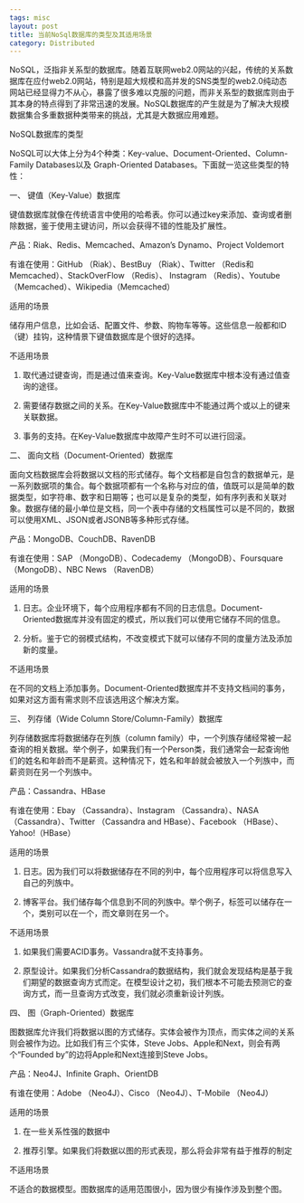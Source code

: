 ```yaml
---
tags: misc
layout: post
title: 当前NoSql数据库的类型及其适用场景
category: Distributed
---
```

NoSQL，泛指非关系型的数据库。随着互联网web2.0网站的兴起，传统的关系数据库在应付web2.0网站，特别是超大规模和高并发的SNS类型的web2.0纯动态网站已经显得力不从心，暴露了很多难以克服的问题，而非关系型的数据库则由于其本身的特点得到了非常迅速的发展。NoSQL数据库的产生就是为了解决大规模数据集合多重数据种类带来的挑战，尤其是大数据应用难题。

<!--more-->
NoSQL数据库的类型

NoSQL可以大体上分为4个种类：Key-value、Document-Oriented、Column-Family Databases以及 Graph-Oriented Databases。下面就一览这些类型的特性：

一、 键值（Key-Value）数据库

键值数据库就像在传统语言中使用的哈希表。你可以通过key来添加、查询或者删除数据，鉴于使用主键访问，所以会获得不错的性能及扩展性。

产品：Riak、Redis、Memcached、Amazon’s Dynamo、Project Voldemort

有谁在使用：GitHub （Riak）、BestBuy （Riak）、Twitter （Redis和Memcached）、StackOverFlow （Redis）、 Instagram （Redis）、Youtube （Memcached）、Wikipedia（Memcached）

适用的场景

储存用户信息，比如会话、配置文件、参数、购物车等等。这些信息一般都和ID（键）挂钩，这种情景下键值数据库是个很好的选择。

不适用场景

1. 取代通过键查询，而是通过值来查询。Key-Value数据库中根本没有通过值查询的途径。

2. 需要储存数据之间的关系。在Key-Value数据库中不能通过两个或以上的键来关联数据。

3. 事务的支持。在Key-Value数据库中故障产生时不可以进行回滚。

二、 面向文档（Document-Oriented）数据库

面向文档数据库会将数据以文档的形式储存。每个文档都是自包含的数据单元，是一系列数据项的集合。每个数据项都有一个名称与对应的值，值既可以是简单的数据类型，如字符串、数字和日期等；也可以是复杂的类型，如有序列表和关联对象。数据存储的最小单位是文档，同一个表中存储的文档属性可以是不同的，数据可以使用XML、JSON或者JSONB等多种形式存储。

产品：MongoDB、CouchDB、RavenDB

有谁在使用：SAP （MongoDB）、Codecademy （MongoDB）、Foursquare （MongoDB）、NBC News （RavenDB）

适用的场景

1. 日志。企业环境下，每个应用程序都有不同的日志信息。Document-Oriented数据库并没有固定的模式，所以我们可以使用它储存不同的信息。

2. 分析。鉴于它的弱模式结构，不改变模式下就可以储存不同的度量方法及添加新的度量。

不适用场景

在不同的文档上添加事务。Document-Oriented数据库并不支持文档间的事务，如果对这方面有需求则不应该选用这个解决方案。

三、 列存储（Wide Column Store/Column-Family）数据库

列存储数据库将数据储存在列族（column family）中，一个列族存储经常被一起查询的相关数据。举个例子，如果我们有一个Person类，我们通常会一起查询他们的姓名和年龄而不是薪资。这种情况下，姓名和年龄就会被放入一个列族中，而薪资则在另一个列族中。

产品：Cassandra、HBase

有谁在使用：Ebay （Cassandra）、Instagram （Cassandra）、NASA （Cassandra）、Twitter （Cassandra and HBase）、Facebook （HBase）、Yahoo!（HBase）

适用的场景

1. 日志。因为我们可以将数据储存在不同的列中，每个应用程序可以将信息写入自己的列族中。

2. 博客平台。我们储存每个信息到不同的列族中。举个例子，标签可以储存在一个，类别可以在一个，而文章则在另一个。

不适用场景

1. 如果我们需要ACID事务。Vassandra就不支持事务。

2. 原型设计。如果我们分析Cassandra的数据结构，我们就会发现结构是基于我们期望的数据查询方式而定。在模型设计之初，我们根本不可能去预测它的查询方式，而一旦查询方式改变，我们就必须重新设计列族。

四、 图（Graph-Oriented）数据库

图数据库允许我们将数据以图的方式储存。实体会被作为顶点，而实体之间的关系则会被作为边。比如我们有三个实体，Steve Jobs、Apple和Next，则会有两个“Founded by”的边将Apple和Next连接到Steve Jobs。

产品：Neo4J、Infinite Graph、OrientDB

有谁在使用：Adobe （Neo4J）、Cisco （Neo4J）、T-Mobile （Neo4J）

适用的场景

1. 在一些关系性强的数据中

2. 推荐引擎。如果我们将数据以图的形式表现，那么将会非常有益于推荐的制定

不适用场景

不适合的数据模型。图数据库的适用范围很小，因为很少有操作涉及到整个图。

